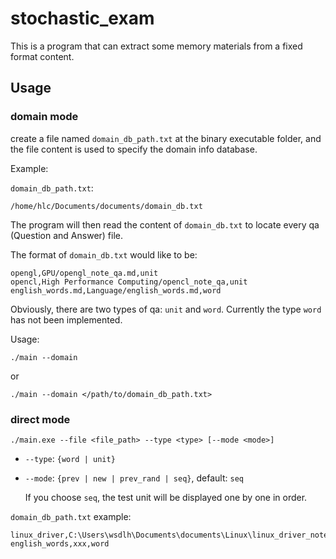 # stochastic_exam

This is a program that can extract some memory materials from a fixed format content.


## Usage

### domain mode

create a file named `domain_db_path.txt` at the binary executable folder, and the file content is used to specify the domain info database.

Example:

`domain_db_path.txt`:

```
/home/hlc/Documents/documents/domain_db.txt
```

The program will then read the content of `domain_db.txt` to locate every qa (Question and Answer) file.

The format of `domain_db.txt` would like to be:

```
opengl,GPU/opengl_note_qa.md,unit
opencl,High Performance Computing/opencl_note_qa,unit
english_words.md,Language/english_words.md,word
```

Obviously, there are two types of qa: `unit` and `word`. Currently the type `word` has not been implemented.

Usage:

`./main --domain`

or

`./main --domain </path/to/domain_db_path.txt>`

### direct mode

`./main.exe --file <file_path> --type <type> [--mode <mode>]`

* `--type`: `{word | unit}`

* `--mode`: `{prev | new | prev_rand | seq}`, default: `seq`

    If you choose `seq`, the test unit will be displayed one by one in order.

`domain_db_path.txt` example:

```
linux_driver,C:\Users\wsdlh\Documents\documents\Linux\linux_driver_note_qa.md,unit
english_words,xxx,word
```
